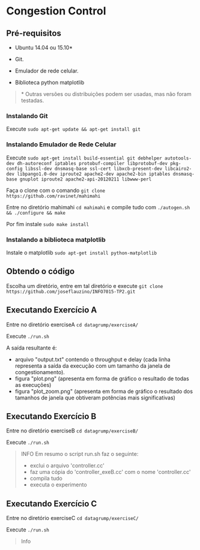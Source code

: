 # Congestion Control

## Pré-requisitos
- Ubuntu 14.04 ou 15.10*

- Git.

- Emulador de rede celular.

- Biblioteca python matplotlib

> \* Outras versões ou distribuições podem ser usadas, mas não foram testadas.

### Instalando Git
Execute `sudo apt-get update && apt-get install git`

### Instalando Emulador de Rede Celular

Execute `sudo apt-get install build-essential git debhelper autotools-dev dh-autoreconf iptables protobuf-compiler libprotobuf-dev pkg-config libssl-dev dnsmasq-base ssl-cert libxcb-present-dev libcairo2-dev libpango1.0-dev iproute2 apache2-dev apache2-bin iptables dnsmasq-base gnuplot iproute2 apache2-api-20120211 libwww-perl`

Faça o clone com o comando `git clone https://github.com/ravinet/mahimahi`

Entre no diretório mahimahi `cd mahimahi` e compile tudo com `./autogen.sh && ./configure && make`

Por fim instale `sudo make install`

### Instalando a biblioteca matplotlib
Instale o matplotlib `sudo apt-get install python-matplotlib`
## Obtendo o código

Escolha um diretório, entre em tal diretório e execute `git clone https://github.com/joseflauzino/INFO7015-TP2.git`

## Executando Exercício A

Entre no diretório exerciseA `cd datagrump/exerciseA/`

Execute `./run.sh`

A saída resultante é:
- arquivo "output.txt" contendo o throughput e delay (cada linha representa a saída da execução com um tamanho da janela de congestionamento).
- figura "plot.png" (apresenta em forma de gráfico o resultado de todas as execuções)
- figura "plot_zoom.png" (apresenta em forma de gráfico o resultado dos tamanhos de janela que obtiveram potências mais significativas)

## Executando Exercício B
Entre no diretório exerciseB `cd datagrump/exerciseB/`

Execute `./run.sh`

> INFO
> Em resumo o script run.sh faz o seguinte:
> - exclui o arquivo 'controller.cc'
> - faz uma cópia do 'controller_exeB.cc' com o nome 'controller.cc'
> - compila tudo
> - executa o experimento

## Executando Exercício C
Entre no diretório exerciseC `cd datagrump/exerciseC/`

Execute `./run.sh`

> Info

